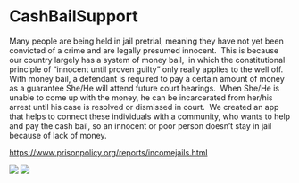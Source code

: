# CashBailSupport
Many people are being held in jail pretrial, meaning they have not yet been convicted of a crime and are legally presumed innocent.  This is because our country largely has a system of money bail,  in which the constitutional principle of “innocent until proven guilty” only really applies to the well off. With money bail, a defendant is required to pay a certain amount of money as a guarantee She/He will attend future court hearings.  When She/He is unable to come up with the money, he can be incarcerated from her/his arrest until his case is resolved or dismissed in court.  We created an app that helps to connect these individuals with a community, who wants to help and pay the cash bail, so an innocent or poor person doesn’t stay in jail because of lack of money.

https://www.prisonpolicy.org/reports/incomejails.html

![](https://github.com/hackforblacklivesmatterteamjava/CashBailSupport/blob/bahar/static/img/arrest_pretrialdetention.png)
![](https://github.com/hackforblacklivesmatterteamjava/CashBailSupport/blob/bahar/static/img/jail_nobail_income.png)
